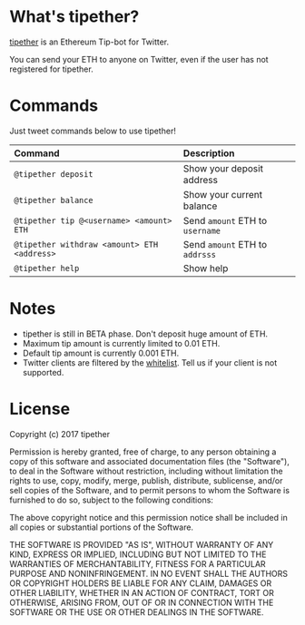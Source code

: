 # What's tipether?
[tipether](https://twitter.com/tipether) is an Ethereum Tip-bot for Twitter.

You can send your ETH to anyone on Twitter, even if the user has not registered for tipether.


# Commands

Just tweet commands below to use tipether!

Command | Description
:-- | :--
`@tipether deposit` | Show your deposit address
`@tipether balance` | Show your current balance
`@tipether tip @<username> <amount> ETH` | Send `amount` ETH to `username`
`@tipether withdraw <amount> ETH <address>` | Send `amount` ETH to `addrsss`
`@tipether help` | Show help

# Notes

- tipether is still in BETA phase. Don't deposit huge amount of ETH.
- Maximum tip amount is currently limited to 0.01 ETH.
- Default tip amount is currently 0.001 ETH.
- Twitter clients are filtered by the [whitelist](https://github.com/tipether/tipether/blob/master/sources). Tell us if your client is not supported.

# License

Copyright (c) 2017 tipether

Permission is hereby granted, free of charge, to any person obtaining a copy
of this software and associated documentation files (the "Software"), to deal
in the Software without restriction, including without limitation the rights
to use, copy, modify, merge, publish, distribute, sublicense, and/or sell
copies of the Software, and to permit persons to whom the Software is
furnished to do so, subject to the following conditions:

The above copyright notice and this permission notice shall be included in all
copies or substantial portions of the Software.

THE SOFTWARE IS PROVIDED "AS IS", WITHOUT WARRANTY OF ANY KIND, EXPRESS OR
IMPLIED, INCLUDING BUT NOT LIMITED TO THE WARRANTIES OF MERCHANTABILITY,
FITNESS FOR A PARTICULAR PURPOSE AND NONINFRINGEMENT. IN NO EVENT SHALL THE
AUTHORS OR COPYRIGHT HOLDERS BE LIABLE FOR ANY CLAIM, DAMAGES OR OTHER
LIABILITY, WHETHER IN AN ACTION OF CONTRACT, TORT OR OTHERWISE, ARISING FROM,
OUT OF OR IN CONNECTION WITH THE SOFTWARE OR THE USE OR OTHER DEALINGS IN THE
SOFTWARE.
